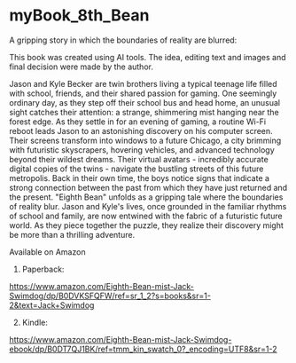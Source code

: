 # myBook_8th_Bean
A gripping story in which the boundaries of reality are blurred:

This book was created using AI tools. The idea, editing text and images and final decision were made by the author.

Jason and Kyle Becker are twin brothers living a typical teenage life filled with school, friends, and their shared passion for gaming. One seemingly ordinary day, as they step off their school bus and head home, an unusual sight catches their attention: a strange, shimmering mist hanging near the forest edge.
As they settle in for an evening of gaming, a routine Wi-Fi reboot leads Jason to an astonishing discovery on his computer screen. Their screens transform into windows to a future Chicago, a city brimming with futuristic skyscrapers, hovering vehicles, and advanced technology beyond their wildest dreams. Their virtual avatars - incredibly accurate digital copies of the twins - navigate the bustling streets of this future metropolis.
Back in their own time, the boys notice signs that indicate a strong connection between the past from which they have just returned and the present.
"Eighth Bean" unfolds as a gripping tale where the boundaries of reality blur. Jason and Kyle's lives, once grounded in the familiar rhythms of school and family, are now entwined with the fabric of a futuristic future world. As they piece together the puzzle, they realize their discovery might be more than a thrilling adventure.


Available on Amazon
1. Paperback:
   
https://www.amazon.com/Eighth-Bean-mist-Jack-Swimdog/dp/B0DVKSFQFW/ref=sr_1_2?s=books&sr=1-2&text=Jack+Swimdog

2. Kindle:

https://www.amazon.com/Eighth-Bean-mist-Jack-Swimdog-ebook/dp/B0DT7QJ1BK/ref=tmm_kin_swatch_0?_encoding=UTF8&sr=1-2
